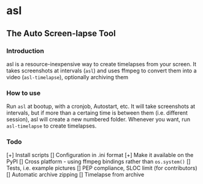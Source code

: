# asl
## The Auto Screen-lapse Tool

### Introduction

asl is a resource-inexpensive way to create timelapses from your screen. It takes screenshots at intervals (`asl`) and uses ffmpeg to convert them into a video (`asl-timelapse`), optionally archiving them

### How to use

Run `asl` at bootup, with a cronjob, Autostart, etc. It will take screenshots at intervals, but if more than a certaing time is between them (i.e. different session), asl will create a new numbered folder. Whenever you want, run `asl-timelapse` to create timelapses.

### Todo

[+] Install scripts
[] Configuration in .ini format
[+] Make it available on the PyPI
[] Cross platform - using ffmpeg bindings rather than `os.system()`
[] Tests, i.e. example pictures
[] PEP compliance, SLOC limit (for contributors)
[] Automatic archive zipping 
[] Timelapse from archive
